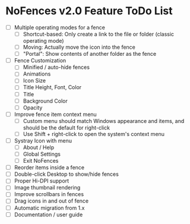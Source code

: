 # NoFences v2.0 Feature ToDo List

-   [ ] Multiple operating modes for a fence
    -   [ ] Shortcut-based: Only create a link to the file or folder (classic operating mode)
    -   [ ] Moving: Actually move the icon into the fence
    -   [ ] "Portal": Show contents of another folder as the fence
-   [ ] Fence Customization
    -   [ ] Minified / auto-hide fences
    -   [ ] Animations
    -   [ ] Icon Size
    -   [ ] Title Height, Font, Color
    -   [ ] Title
    -   [ ] Background Color
    -   [ ] Opacity
-   [ ] Improve fence item context menu
    -   [ ] Custom menu should match Windows appearance and items, and should be the default for right-click
    -   [ ] Use Shift + right-click to open the system's context menu
-   [ ] Systray Icon with menu
    -   [ ] About / Help
    -   [ ] Global Settings
    -   [ ] Exit NoFences
-   [ ] Reorder items inside a fence
-   [ ] Double-click Desktop to show/hide fences
-   [ ] Proper Hi-DPI support
-   [ ] Image thumbnail rendering
-   [ ] Improve scrollbars in fences
-   [ ] Drag icons in and out of fence
-   [ ] Automatic migration from 1.x
-   [ ] Documentation / user guide
